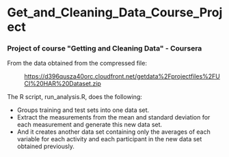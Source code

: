 # Get_and_Cleaning_Data_Course_Project
<h3>Project of course "Getting and Cleaning Data" - Coursera</h3>
<p>From the data obtained from the compressed file:</p>
<p style="padding-left: 40px;"><a href="https://d396qusza40orc.cloudfront.net/getdata%2Fprojectfiles%2FUCI%20HAR%20Dataset.zip">https://d396qusza40orc.cloudfront.net/getdata%2Fprojectfiles%2FUCI%20HAR%20Dataset.zip</a></p>
<p>The R script, run_analysis.R, does the following:</p>
<ul>
<li>Groups training and test sets into one data set.</li>
<li>Extract the measurements from the mean and standard deviation for each measurement and generate this new data set.</li>
<li>And it creates another data set containing only the averages of each variable for each activity and each participant in the new data set obtained previously.</li>
</ul>
